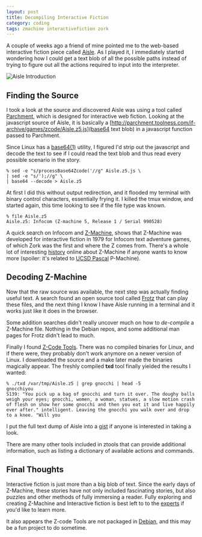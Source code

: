 ```yaml
---
layout: post
title: Decompiling Interactive Fiction
category: coding
tags: zmachine interactivefiction zork
---
```


A couple of weeks ago a friend of mine pointed me to the web-based interactive fiction piece called [Aisle](http://iplayif.com/?story=http://parchment.toolness.com/if-archive/games/zcode/Aisle.z5.js). As I played it, I immediately started wondering how I could get a text blob of all the possible paths instead of trying to figure out all the actions required to input into the interpreter.

<img src="{{ site.baseurl }}/images/posts/aisle.png" alt="Aisle Introduction"/>

## Finding the Source
I took a look at the source and discovered Aisle was using a tool called [Parchment](https://github.com/curiousdannii/parchment), which is designed for interactive web fiction. Looking at the javascript source of Aisle, it is basically a [http://parchment.toolness.com/if-archive/games/zcode/Aisle.z5.js](base64 text blob) in a javascript function passed to Parchment.

Since Linux has a [base64\(1\)](http://man7.org/linux/man-pages/man1/base64.1.html) utility, I figured I'd strip out the javascript and decode the text to see if I could read the text blob and thus read every possible scenario in the story.

```shell
% sed -e "s/processBase64Zcode('//g" Aisle.z5.js \
| sed -e "s/');//g" \
| base64 --decode > Aisle.z5
```

At first I did this without output redirection, and it flooded my terminal with binary control characters, essentially frying it. I killed the tmux window, and started again, this time looking to see if the file type was known.

```shell
% file Aisle.z5
Aisle.z5: Infocom (Z-machine 5, Release 1 / Serial 990528)
```

A quick search on Infocom and [Z-Machine](https://en.wikipedia.org/wiki/Z-machine), shows that Z-Machine was developed for interactive fiction in 1979 for Infocom text adventure games, of which Zork was the first and where the Z comes from. There's a whole lot of interesting [history](http://inform7.com/if/interpreters/) online about Z-Machine if anyone wants to know more (spoiler: it's related to [UCSD Pascal](https://en.wikipedia.org/wiki/UCSD_Pascal) P-Machine).

## Decoding Z-Machine

Now that the raw source was available, the next step was actually finding useful text. A search found an open source tool called [Frotz](http://frotz.sourceforge.net/) that can play these files, and the next thing I know I have Aisle running in a terminal and it works just like it does in the browser.

Some addition searches didn't really uncover much on how to *de-compile* a Z-Machine file. Nothing in the Debian repos, and some additional man pages for Frotz didn't lead to much.

Finally I found [Z-Code Tools](http://inform-fiction.org/zmachine/zcode.html). There was no compiled binaries for Linux, and if there were, they probably don't work anymore on a newer version of Linux. I downloaded the source and a make later made the binaries magically appear. The freshly compiled **txd** tool finally yielded the results I wanted:

```shell
% ./txd /var/tmp/Aisle.z5 | grep gnocchi | head -5
gnocchiyou
S139: "You pick up a bag of gnocchi and turn it over. The doughy balls weigh your eyes; gnocchi, women, a woman, statues, a slow motion crash of flesh on show her some gnocchi and then you eat it and live happily ever after." intelligent. Leaving the gnocchi you walk over and drop to a knee. "Will you
```

I put the full text dump of Aisle into a [gist](https://gist.github.com/ecliptik/1ce9c21f04c984c705b9) if anyone is interested in taking a look.

There are many other tools included in ztools that can provide additional information, such as listing a dictionary of available actions and commands.

## Final Thoughts

Interactive fiction is just more than a big blob of text. Since the early days of Z-Machine, these stories have not only included fascinating stories, but also puzzles and other methods of fully immersing a reader. Fully exploring and creating Z-Machine and Interactive fiction is best left to to the [experts](http://inform7.com/learn/) if you'd like to learn more.

It also appears the Z-code Tools are not packaged in [Debian](http://www.debian.org), and this may be a fun project to do sometime.
